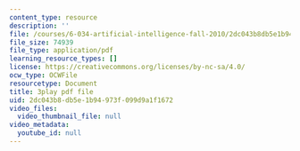 ```yaml
---
content_type: resource
description: ''
file: /courses/6-034-artificial-intelligence-fall-2010/2dc043b8db5e1b94973f099d9a1f1672_09mb78oiPkA.pdf
file_size: 74939
file_type: application/pdf
learning_resource_types: []
license: https://creativecommons.org/licenses/by-nc-sa/4.0/
ocw_type: OCWFile
resourcetype: Document
title: 3play pdf file
uid: 2dc043b8-db5e-1b94-973f-099d9a1f1672
video_files:
  video_thumbnail_file: null
video_metadata:
  youtube_id: null
---
```

